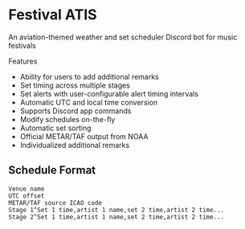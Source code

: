 # Festival ATIS

An aviation-themed weather and set scheduler Discord bot for music festivals

Features

- Ability for users to add additional remarks
- Set timing across multiple stages
- Set alerts with user-configurable alert timing intervals
- Automatic UTC and local time conversion
- Supports Discord app commands
- Modify schedules on-the-fly
- Automatic set sorting
- Official METAR/TAF output from NOAA
- Individualized additional remarks


## Schedule Format
```
Venue name  
UTC offset  
METAR/TAF source ICAO code  
Stage 1^Set 1 time,artist 1 name,set 2 time,artist 2 time...  
Stage 2^Set 1 time,artist 1 name,set 2 time,artist 2 time...
```

